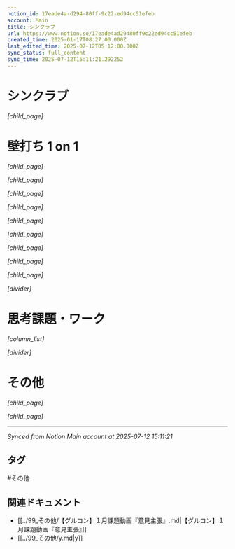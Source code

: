```yaml
---
notion_id: 17eade4a-d294-80ff-9c22-ed94cc51efeb
account: Main
title: シンクラブ
url: https://www.notion.so/17eade4ad29480ff9c22ed94cc51efeb
created_time: 2025-01-17T08:27:00.000Z
last_edited_time: 2025-07-12T05:12:00.000Z
sync_status: full_content
sync_time: 2025-07-12T15:11:21.292252
---
```


# シンクラブ

*[child_page]*

# 壁打ち 1 on 1

*[child_page]*

*[child_page]*

*[child_page]*

*[child_page]*

*[child_page]*

*[child_page]*

*[child_page]*

*[child_page]*

*[child_page]*

*[divider]*

# 思考課題・ワーク

*[column_list]*

*[divider]*

# その他

*[child_page]*

*[child_page]*


---

*Synced from Notion Main account at 2025-07-12 15:11:21*


## タグ

#その他 

## 関連ドキュメント

- [[../99_その他/【グルコン】１月課題動画『意見主張』.md|【グルコン】１月課題動画『意見主張』]]
- [[../99_その他/y.md|y]]
